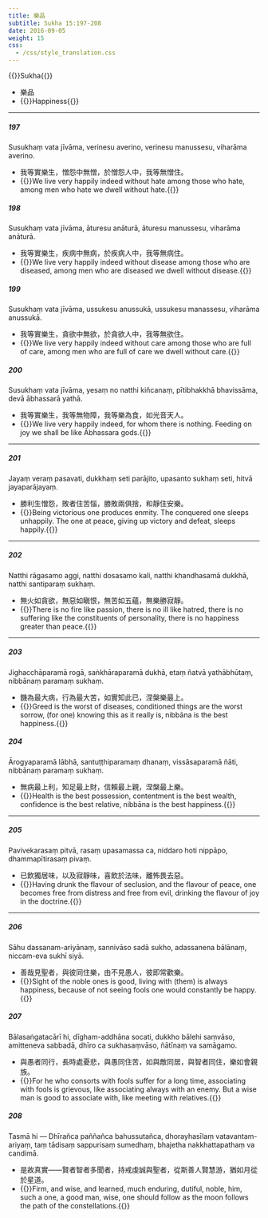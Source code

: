 ```yaml
---
title: 樂品
subtitle: Sukha 15:197-208
date: 2016-09-05
weight: 15
css:
  - /css/style_translation.css
---
```


{{<subtitle>}}Sukha{{</subtitle>}}

- 樂品
- {{<serif>}}Happiness{{</serif>}}

---

##### 197

Susukhaṃ vata jīvāma, verinesu averino, verinesu manussesu, viharāma averino.

- 我等實樂生，憎怨中無憎，於憎怨人中，我等無憎住。
- {{<serif>}}We live very happily indeed without hate among those who hate, among men who hate we dwell without hate.{{</serif>}}

##### 198

Susukhaṃ vata jīvāma, āturesu anāturā, āturesu manussesu, viharāma anāturā.

- 我等實樂生，疾病中無病，於疾病人中，我等無病住。
- {{<serif>}}We live very happily indeed without disease among those who are diseased, among men who are diseased we dwell without disease.{{</serif>}}

##### 199

Susukhaṃ vata jīvāma, ussukesu anussukā, ussukesu manassesu, viharāma anussukā.

- 我等實樂生，貪欲中無欲，於貪欲人中，我等無欲住。
- {{<serif>}}We live very happily indeed without care among those who are full of care, among men who are full of care we dwell without care.{{</serif>}}

##### 200

Susukhaṃ vata jīvāma, yesaṃ no natthi kiñcanaṃ, pītibhakkhā bhavissāma, devā ābhassarā yathā.

- 我等實樂生，我等無物障，我等樂為食，如光音天人。
- {{<serif>}}We live very happily indeed, for whom there is nothing. Feeding on joy we shall be like Ābhassara gods.{{</serif>}}

---

##### 201

Jayaṃ veraṃ pasavati, dukkhaṃ seti parājito, upasanto sukhaṃ seti, hitvā jayaparājayaṃ.

- 勝利生憎怨，敗者住苦惱，勝敗兩俱捨，和靜住安樂。
- {{<serif>}}Being victorious one produces enmity. The conquered one sleeps unhappily. The one at peace, giving up victory and defeat, sleeps happily.{{</serif>}}

---

##### 202

Natthi rāgasamo aggi, natthi dosasamo kali, natthi khandhasamā dukkhā, natthi santiparaṃ sukhaṃ.

- 無火如貪欲，無惡如瞋恨，無苦如五蘊，無樂勝寂靜。
- {{<serif>}}There is no fire like passion, there is no ill like hatred, there is no suffering like the constituents of personality, there is no happiness greater than peace.{{</serif>}}

---

##### 203

Jighacchāparamā rogā, saṅkhāraparamā dukhā, etaṃ ñatvā yathābhūtaṃ, nibbānaṃ paramaṃ sukhaṃ.

- 饑為最大病，行為最大苦，如實知此已，涅槃樂最上。
- {{<serif>}}Greed is the worst of diseases, conditioned things are the worst sorrow, (for one) knowing this as it really is, nibbāna is the best happiness.{{</serif>}}

##### 204

Ārogyaparamā lābhā, santuṭṭhiparamaṃ dhanaṃ, vissāsaparamā ñāti, nibbānaṃ paramaṃ sukhaṃ.

- 無病最上利，知足最上財，信賴最上親，涅槃最上樂。
- {{<serif>}}Health is the best possession, contentment is the best wealth, confidence is the best relative, nibbāna is the best happiness.{{</serif>}}

---

##### 205

Pavivekarasaṃ pitvā, rasaṃ upasamassa ca, niddaro hoti nippāpo, dhammapītirasaṃ pivaṃ.

- 已飲獨居味，以及寂靜味，喜飲於法味，離怖畏去惡。
- {{<serif>}}Having drunk the flavour of seclusion, and the flavour of peace, one becomes free from distress and free from evil, drinking the flavour of joy in the doctrine.{{</serif>}}

---

##### 206

Sāhu dassanam-ariyānaṃ, sannivāso sadā sukho, adassanena bālānaṃ, niccam-eva sukhī siyā.

- 善哉見聖者，與彼同住樂，由不見愚人，彼即常歡樂。
- {{<serif>}}Sight of the noble ones is good, living with (them) is always happiness, because of not seeing fools one would constantly be happy.{{</serif>}}

##### 207

Bālasaṅgatacārī hi, dīgham-addhāna socati, dukkho bālehi saṃvāso, amitteneva sabbadā, dhīro ca sukhasaṃvāso, ñātīnaṃ va samāgamo.

- 與愚者同行，長時處憂悲，與愚同住苦，如與敵同居，與智者同住，樂如會親族。
- {{<serif>}}For he who consorts with fools suffer for a long time, associating with fools is grievous, like associating always with an enemy. But a wise man is good to associate with, like meeting with relatives.{{</serif>}}

##### 208

Tasmā hi — Dhīrañca paññañca bahussutañca, dhorayhasīlaṃ vatavantam-ariyaṃ, taṃ tādisaṃ sappurisaṃ sumedhaṃ, bhajetha nakkhattapathaṃ va candimā.

- 是故真實——賢者智者多聞者，持戒虔誠與聖者，從斯善人賢慧游，猶如月從於星道。
- {{<serif>}}Firm, and wise, and learned, much enduring, dutiful, noble, him, such a one, a good man, wise, one should follow as the moon follows the path of the constellations.{{</serif>}}